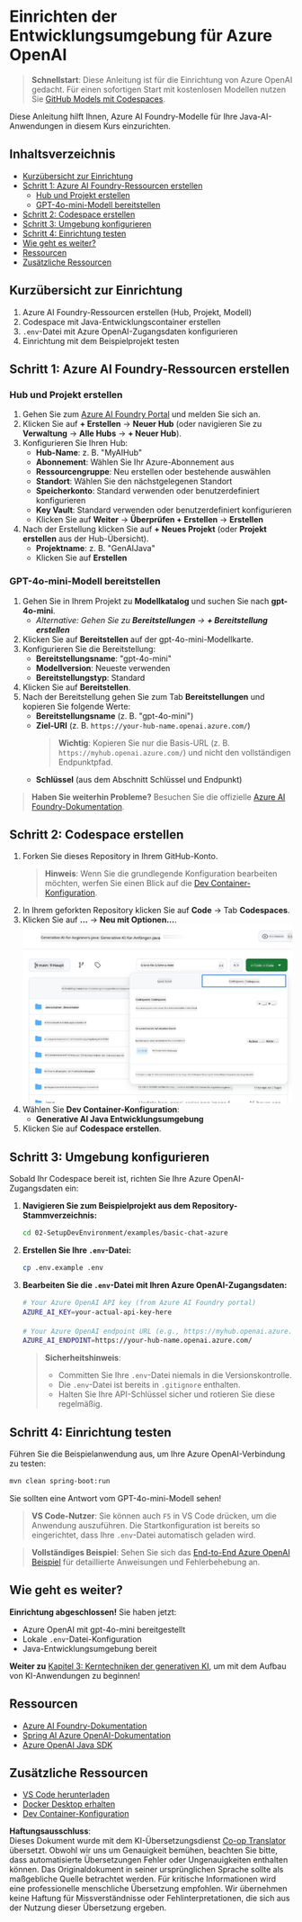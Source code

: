 <!--
CO_OP_TRANSLATOR_METADATA:
{
  "original_hash": "bfdb4b4eadbee3a59ef742439f58326a",
  "translation_date": "2025-07-27T12:50:09+00:00",
  "source_file": "02-SetupDevEnvironment/getting-started-azure-openai.md",
  "language_code": "de"
}
-->
# Einrichten der Entwicklungsumgebung für Azure OpenAI

> **Schnellstart**: Diese Anleitung ist für die Einrichtung von Azure OpenAI gedacht. Für einen sofortigen Start mit kostenlosen Modellen nutzen Sie [GitHub Models mit Codespaces](./README.md#quick-start-cloud).

Diese Anleitung hilft Ihnen, Azure AI Foundry-Modelle für Ihre Java-AI-Anwendungen in diesem Kurs einzurichten.

## Inhaltsverzeichnis

- [Kurzübersicht zur Einrichtung](../../../02-SetupDevEnvironment)
- [Schritt 1: Azure AI Foundry-Ressourcen erstellen](../../../02-SetupDevEnvironment)
  - [Hub und Projekt erstellen](../../../02-SetupDevEnvironment)
  - [GPT-4o-mini-Modell bereitstellen](../../../02-SetupDevEnvironment)
- [Schritt 2: Codespace erstellen](../../../02-SetupDevEnvironment)
- [Schritt 3: Umgebung konfigurieren](../../../02-SetupDevEnvironment)
- [Schritt 4: Einrichtung testen](../../../02-SetupDevEnvironment)
- [Wie geht es weiter?](../../../02-SetupDevEnvironment)
- [Ressourcen](../../../02-SetupDevEnvironment)
- [Zusätzliche Ressourcen](../../../02-SetupDevEnvironment)

## Kurzübersicht zur Einrichtung

1. Azure AI Foundry-Ressourcen erstellen (Hub, Projekt, Modell)
2. Codespace mit Java-Entwicklungscontainer erstellen
3. `.env`-Datei mit Azure OpenAI-Zugangsdaten konfigurieren
4. Einrichtung mit dem Beispielprojekt testen

## Schritt 1: Azure AI Foundry-Ressourcen erstellen

### Hub und Projekt erstellen

1. Gehen Sie zum [Azure AI Foundry Portal](https://ai.azure.com/) und melden Sie sich an.
2. Klicken Sie auf **+ Erstellen** → **Neuer Hub** (oder navigieren Sie zu **Verwaltung** → **Alle Hubs** → **+ Neuer Hub**).
3. Konfigurieren Sie Ihren Hub:
   - **Hub-Name**: z. B. "MyAIHub"
   - **Abonnement**: Wählen Sie Ihr Azure-Abonnement aus
   - **Ressourcengruppe**: Neu erstellen oder bestehende auswählen
   - **Standort**: Wählen Sie den nächstgelegenen Standort
   - **Speicherkonto**: Standard verwenden oder benutzerdefiniert konfigurieren
   - **Key Vault**: Standard verwenden oder benutzerdefiniert konfigurieren
   - Klicken Sie auf **Weiter** → **Überprüfen + Erstellen** → **Erstellen**
4. Nach der Erstellung klicken Sie auf **+ Neues Projekt** (oder **Projekt erstellen** aus der Hub-Übersicht).
   - **Projektname**: z. B. "GenAIJava"
   - Klicken Sie auf **Erstellen**

### GPT-4o-mini-Modell bereitstellen

1. Gehen Sie in Ihrem Projekt zu **Modellkatalog** und suchen Sie nach **gpt-4o-mini**.
   - *Alternative: Gehen Sie zu **Bereitstellungen** → **+ Bereitstellung erstellen***
2. Klicken Sie auf **Bereitstellen** auf der gpt-4o-mini-Modellkarte.
3. Konfigurieren Sie die Bereitstellung:
   - **Bereitstellungsname**: "gpt-4o-mini"
   - **Modellversion**: Neueste verwenden
   - **Bereitstellungstyp**: Standard
4. Klicken Sie auf **Bereitstellen**.
5. Nach der Bereitstellung gehen Sie zum Tab **Bereitstellungen** und kopieren Sie folgende Werte:
   - **Bereitstellungsname** (z. B. "gpt-4o-mini")
   - **Ziel-URI** (z. B. `https://your-hub-name.openai.azure.com/`) 
      > **Wichtig**: Kopieren Sie nur die Basis-URL (z. B. `https://myhub.openai.azure.com/`) und nicht den vollständigen Endpunktpfad.
   - **Schlüssel** (aus dem Abschnitt Schlüssel und Endpunkt)

> **Haben Sie weiterhin Probleme?** Besuchen Sie die offizielle [Azure AI Foundry-Dokumentation](https://learn.microsoft.com/azure/ai-foundry/how-to/create-projects?tabs=ai-foundry&pivots=hub-project).

## Schritt 2: Codespace erstellen

1. Forken Sie dieses Repository in Ihrem GitHub-Konto.
   > **Hinweis**: Wenn Sie die grundlegende Konfiguration bearbeiten möchten, werfen Sie einen Blick auf die [Dev Container-Konfiguration](../../../.devcontainer/devcontainer.json).
2. In Ihrem geforkten Repository klicken Sie auf **Code** → Tab **Codespaces**.
3. Klicken Sie auf **...** → **Neu mit Optionen...**.
![Codespace mit Optionen erstellen](../../../translated_images/codespaces.9945ded8ceb431a58e8bee7f212e8c62b55733b7e302fd58194fadc95472fa3c.de.png)
4. Wählen Sie **Dev Container-Konfiguration**: 
   - **Generative AI Java Entwicklungsumgebung**
5. Klicken Sie auf **Codespace erstellen**.

## Schritt 3: Umgebung konfigurieren

Sobald Ihr Codespace bereit ist, richten Sie Ihre Azure OpenAI-Zugangsdaten ein:

1. **Navigieren Sie zum Beispielprojekt aus dem Repository-Stammverzeichnis:**
   ```bash
   cd 02-SetupDevEnvironment/examples/basic-chat-azure
   ```

2. **Erstellen Sie Ihre `.env`-Datei:**
   ```bash
   cp .env.example .env
   ```

3. **Bearbeiten Sie die `.env`-Datei mit Ihren Azure OpenAI-Zugangsdaten:**
   ```bash
   # Your Azure OpenAI API key (from Azure AI Foundry portal)
   AZURE_AI_KEY=your-actual-api-key-here
   
   # Your Azure OpenAI endpoint URL (e.g., https://myhub.openai.azure.com/)
   AZURE_AI_ENDPOINT=https://your-hub-name.openai.azure.com/
   ```

   > **Sicherheitshinweis**: 
   > - Committen Sie Ihre `.env`-Datei niemals in die Versionskontrolle.
   > - Die `.env`-Datei ist bereits in `.gitignore` enthalten.
   > - Halten Sie Ihre API-Schlüssel sicher und rotieren Sie diese regelmäßig.

## Schritt 4: Einrichtung testen

Führen Sie die Beispielanwendung aus, um Ihre Azure OpenAI-Verbindung zu testen:

```bash
mvn clean spring-boot:run
```

Sie sollten eine Antwort vom GPT-4o-mini-Modell sehen!

> **VS Code-Nutzer**: Sie können auch `F5` in VS Code drücken, um die Anwendung auszuführen. Die Startkonfiguration ist bereits so eingerichtet, dass Ihre `.env`-Datei automatisch geladen wird.

> **Vollständiges Beispiel**: Sehen Sie sich das [End-to-End Azure OpenAI Beispiel](./examples/basic-chat-azure/README.md) für detaillierte Anweisungen und Fehlerbehebung an.

## Wie geht es weiter?

**Einrichtung abgeschlossen!** Sie haben jetzt:
- Azure OpenAI mit gpt-4o-mini bereitgestellt
- Lokale `.env`-Datei-Konfiguration
- Java-Entwicklungsumgebung bereit

**Weiter zu** [Kapitel 3: Kerntechniken der generativen KI](../03-CoreGenerativeAITechniques/README.md), um mit dem Aufbau von KI-Anwendungen zu beginnen!

## Ressourcen

- [Azure AI Foundry-Dokumentation](https://learn.microsoft.com/azure/ai-services/)
- [Spring AI Azure OpenAI-Dokumentation](https://docs.spring.io/spring-ai/reference/api/clients/azure-openai-chat.html)
- [Azure OpenAI Java SDK](https://learn.microsoft.com/java/api/overview/azure/ai-openai-readme)

## Zusätzliche Ressourcen

- [VS Code herunterladen](https://code.visualstudio.com/Download)
- [Docker Desktop erhalten](https://www.docker.com/products/docker-desktop)
- [Dev Container-Konfiguration](../../../.devcontainer/devcontainer.json)

**Haftungsausschluss**:  
Dieses Dokument wurde mit dem KI-Übersetzungsdienst [Co-op Translator](https://github.com/Azure/co-op-translator) übersetzt. Obwohl wir uns um Genauigkeit bemühen, beachten Sie bitte, dass automatisierte Übersetzungen Fehler oder Ungenauigkeiten enthalten können. Das Originaldokument in seiner ursprünglichen Sprache sollte als maßgebliche Quelle betrachtet werden. Für kritische Informationen wird eine professionelle menschliche Übersetzung empfohlen. Wir übernehmen keine Haftung für Missverständnisse oder Fehlinterpretationen, die sich aus der Nutzung dieser Übersetzung ergeben.